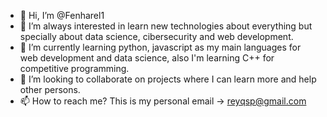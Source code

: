 - 👋 Hi, I’m @Fenharel1
- 👀 I’m always interested in learn new technologies about everything but specially about data science, cibersecurity and web development.
- 🌱 I’m currently learning python, javascript as my main languages for web development and data science, also I'm learning C++ for competitive programming.
- 💞️ I’m looking to collaborate on projects where I can learn more and help other persons.
- 📫 How to reach me? This is my personal email -> reyqsp@gmail.com

<!---
Fenharel1/Fenharel1 is a ✨ special ✨ repository because its `README.md` (this file) appears on your GitHub profile.
You can click the Preview link to take a look at your changes.
--->
